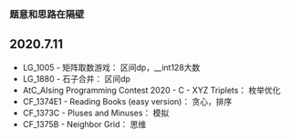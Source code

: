 ### 题意和思路在隔壁

## 2020.7.11

- LG_1005 - 矩阵取数游戏：       区间dp，__int128大数
- LG_1880 - 石子合并：  区间dp
- AtC_AIsing Programming Contest 2020 - C - XYZ Triplets：  枚举优化
- CF_1374E1 - Reading Books (easy version)：  贪心，排序
- CF_1373C - Pluses and Minuses：  模拟
- CF_1375B - Neighbor Grid：  思维
